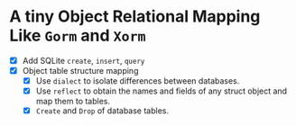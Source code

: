 # A tiny Object Relational Mapping Like `Gorm` and `Xorm`

+ [x] Add SQLite `create`, `insert`, `query`
+ [x] Object table structure mapping
  + [x] Use `dialect` to isolate differences between databases.
  + [x] Use `reflect` to obtain the names and fields of any struct object and map them to tables.
  + [x] `Create` and `Drop` of database tables.
